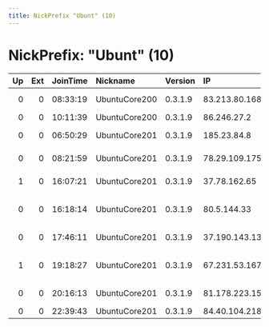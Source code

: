 ```yaml
---
title: NickPrefix "Ubunt" (10)
---
```


# NickPrefix: "Ubunt" (10)

|   Up |   Ext | JoinTime   | Nickname      | Version   | IP             | AS                     | CC   |   ORp |   Dirp | OS    | Contact   |   eFamMembers |
|-----:|------:|:-----------|:--------------|:----------|:---------------|:-----------------------|:-----|------:|-------:|:------|:----------|--------------:|
|    0 |     0 | 08:33:19   | UbuntuCore200 | 0.3.1.9   | 83.213.80.168  | Euskaltel S.A.         | es   | 44698 |      0 | Linux | None      |             1 |
|    0 |     0 | 10:11:39   | UbuntuCore200 | 0.3.1.9   | 86.246.27.2    | Orange                 | fr   | 36731 |      0 | Linux | None      |             1 |
|    0 |     0 | 06:50:29   | UbuntuCore201 | 0.3.1.9   | 185.23.84.8    | Interplanet S.r.l.     | it   | 43013 |      0 | Linux | None      |             1 |
|    0 |     0 | 08:21:59   | UbuntuCore201 | 0.3.1.9   | 78.29.109.175  | PJSC Rostelecom        | ru   | 33765 |      0 | Linux | None      |             1 |
|    1 |     0 | 16:07:21   | UbuntuCore201 | 0.3.1.9   | 37.78.162.65   | PJSC Rostelecom        | ru   | 41275 |      0 | Linux | None      |             1 |
|    0 |     0 | 16:18:14   | UbuntuCore201 | 0.3.1.9   | 80.5.144.33    | Virgin Media Limited   | gb   | 37227 |      0 | Linux | None      |             1 |
|    0 |     0 | 17:46:11   | UbuntuCore201 | 0.3.1.9   | 37.190.143.138 | Multimedia Polska S.A. | pl   | 40087 |      0 | Linux | None      |             1 |
|    1 |     0 | 19:18:27   | UbuntuCore201 | 0.3.1.9   | 67.231.53.167  | Ocala Electric Utility | us   | 37163 |      0 | Linux | None      |             1 |
|    0 |     0 | 20:16:13   | UbuntuCore201 | 0.3.1.9   | 81.178.223.157 | Tiscali UK Limited     | gb   | 39949 |      0 | Linux | None      |             1 |
|    0 |     0 | 22:39:43   | UbuntuCore201 | 0.3.1.9   | 84.40.104.218  | NET1 Ltd.              | bg   | 44549 |      0 | Linux | None      |             1 |
